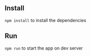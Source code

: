 ## Install
`npm install` to install the dependencies

## Run
`npm run` to start the app on dev server
